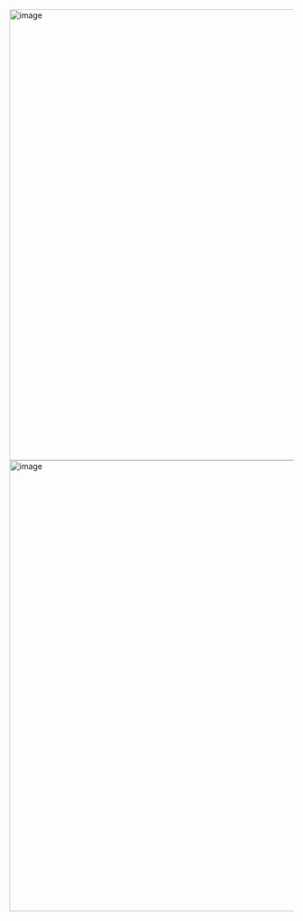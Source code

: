 <img width="800" alt="image" src="https://github.com/MMadejsza/Architecture_and_Design-_--_Coursework/assets/71176618/0dd9ce17-9e57-47f2-a450-0cbc403bcb83">

<img width="800" alt="image" src= "https://github.com/MMadejsza/Architecture_and_Design-_--_Coursework/assets/159127703/9d994bd7-c560-46a7-bc23-1491360fde16">
